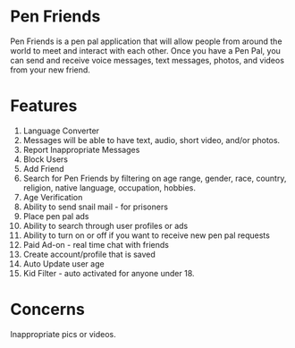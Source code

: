 Pen Friends
==========
Pen Friends is a pen pal application that will allow people from around the world to meet and interact with each other.
Once you have a Pen Pal, you can send and receive voice messages, text messages, photos, and videos from your new friend.

Features
==========
1. Language Converter
2. Messages will be able to have text, audio, short video, and/or photos.
3. Report Inappropriate Messages
4. Block Users
5. Add Friend
6. Search for Pen Friends by filtering on age range, gender, race, country, religion, native language, occupation, hobbies.
7. Age Verification
8. Ability to send snail mail - for prisoners
9. Place pen pal ads
10. Ability to search through user profiles or ads
11. Ability to turn on or off if you want to receive new pen pal requests
12. Paid Ad-on - real time chat with friends
13. Create account/profile that is saved
14. Auto Update user age
15. Kid Filter - auto activated for anyone under 18.

Concerns
==========
Inappropriate pics or videos.  
